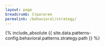 ```yaml
---
layout: page
breadcrumb: Стратегия
permalink: /behavioral/strategy/
---
```


{% include_absolute {{ site.data.patterns-config.behavioral.patterns.strategy.path }} %}
